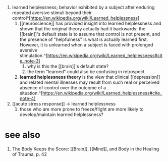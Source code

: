 1. learned helplessness; behavior exhibited by a subject after enduring repeated aversive stimuli beyond their control^[https://en.wikipedia.org/wiki/Learned_helplessness]
	1. [[neuroscience]] has provided insight into learned helplessness and shown that the original theory actually had it backwards: the [[brain]]'s default state is to assume that control is not present, and the presence of "helpfulness" is what is actually learned first. However, it is unlearned when a subject is faced with prolonged aversive stimulation.^[https://en.wikipedia.org/wiki/Learned_helplessness#cite_note-3]
		1. why is this the [[brain]]'s default state?
		2. the term "learned" could also be confusing in retrospect
	2. **learned helplessness theory** is the view that clinical [[depression]] and related mental illnesses may result from such real or perceived absence of control over the outcome of a situation.^[https://en.wikipedia.org/wiki/Learned_helplessness#cite_note-4]
2. [[acute stress response]] → learned helplessness
	1. those who are more prone to freeze/flight are more likely to develop/maintain learned helplessness?

# see also
1. The Body Keeps the Score: [[Brain]], [[Mind]], and Body in the Healing of Trauma, p. 42